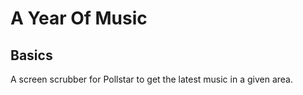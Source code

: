 A Year Of Music
===============

Basics
------

A screen scrubber for Pollstar to get the latest music in a given area.
